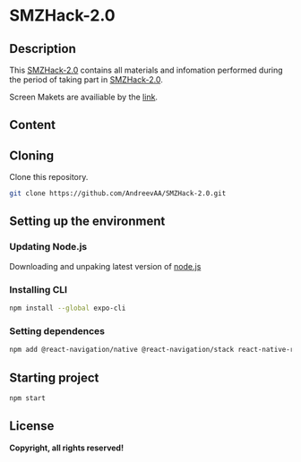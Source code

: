 # SMZHack-2.0

## Description
This [SMZHack-2.0](https://github.com/AndreevAA/SMZHack-2.0) contains all materials and infomation performed during the period of taking part in [SMZHack-2.0](https://smzhack.ru/).

Screen Makets are availiable by the [link](https://www.figma.com/file/ogZY0QGjtFJVkFGgJcQA8Q/naimix?node-id=0%3A1).

## Content

## Cloning
Clone this repository.

```sh
git clone https://github.com/AndreevAA/SMZHack-2.0.git
```

## Setting up the environment

### Updating Node.js
Downloading and unpaking latest version of [node.js](https://nodejs.org/en/download/)

### Installing CLI
```sh
npm install --global expo-cli
```

### Setting dependences
```sh
npm add @react-navigation/native @react-navigation/stack react-native-reanimated react-native-gesture-handler react-native-screens react-native-safe-area-context @react-native-community/masked-view
```

## Starting project

```sh
npm start
```

## License
**Copyright, all rights reserved!**
